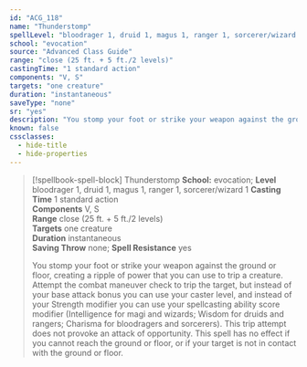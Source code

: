 ```yaml
---
id: "ACG_118"
name: "Thunderstomp"
spellLevel: "bloodrager 1, druid 1, magus 1, ranger 1, sorcerer/wizard 1"
school: "evocation"
source: "Advanced Class Guide"
range: "close (25 ft. + 5 ft./2 levels)"
castingTime: "1 standard action"
components: "V, S"
targets: "one creature"
duration: "instantaneous"
saveType: "none"
sr: "yes"
description: "You stomp your foot or strike your weapon against the ground or floor, creating a ripple of power that you can use to trip a creature. Attempt the combat maneuver check to trip the target, but instead of your base attack bonus you can use your caster level, and instead of your Strength modifier you can use your spellcasting ability score modifier (Intelligence for magi and wizards; Wisdom for druids and rangers; Charisma for bloodragers and sorcerers). This trip attempt does not provoke an attack of opportunity. This spell has no effect if you cannot reach the ground or floor, or if your target is not in contact with the ground or floor."
known: false
cssclasses:
  - hide-title
  - hide-properties
---
```


> [!spellbook-spell-block] Thunderstomp
> **School:** evocation; **Level** bloodrager 1, druid 1, magus 1, ranger 1, sorcerer/wizard 1
> **Casting Time** 1 standard action  
> **Components** V, S  
> **Range** close (25 ft. + 5 ft./2 levels)  
> **Targets** one creature  
> **Duration** instantaneous  
> **Saving Throw** none; **Spell Resistance** yes
> 
> You stomp your foot or strike your weapon against the ground or floor, creating a ripple of power that you can use to trip a creature. Attempt the combat maneuver check to trip the target, but instead of your base attack bonus you can use your caster level, and instead of your Strength modifier you can use your spellcasting ability score modifier (Intelligence for magi and wizards; Wisdom for druids and rangers; Charisma for bloodragers and sorcerers). This trip attempt does not provoke an attack of opportunity. This spell has no effect if you cannot reach the ground or floor, or if your target is not in contact with the ground or floor.
